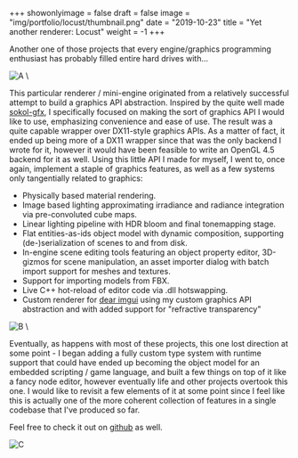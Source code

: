+++
showonlyimage = false
draft = false
image = "img/portfolio/locust/thumbnail.png"
date = "2019-10-23"
title = "Yet another renderer: Locust"
weight = -1
+++

Another one of those projects that every engine/graphics programming enthusiast has probably filled entire hard drives with...
<!--more-->
![A][1] \

This particular renderer / mini-engine originated from a relatively successful attempt to build a graphics API abstraction. Inspired by the quite well made [sokol-gfx](https://github.com/floooh/sokol), I specifically focused on making the sort of graphics API I would like to use, emphasizing convenience and ease of use. The result was a quite capable wrapper over DX11-style graphics APIs. As a matter of fact, it ended up being more of a DX11 wrapper since that was the only backend I wrote for it, however it would have been feasible to write an OpenGL 4.5 backend for it as well.
Using this little API I made for myself, I went to, once again, implement a staple of graphics features, as well as a few systems only tangentially related to graphics:

* Physically based material rendering.
* Image based lighting approximating irradiance and radiance integration via pre-convoluted cube maps.
* Linear lighting pipeline with HDR bloom and final tonemapping stage.
* Flat entities-as-ids object model with dynamic composition, supporting (de-)serialization of scenes to and from disk.
* In-engine scene editing tools featuring an object property editor, 3D-gizmos for scene manipulation, an asset importer dialog with batch import support for meshes and textures.
* Support for importing models from FBX.
* Live C++ hot-reload of editor code via .dll hotswapping.
* Custom renderer for [dear imgui](https://github.com/ocornut/imgui) using my custom graphics API abstraction and with added support for "refractive transparency" 

![B][2] \


Eventually, as happens with most of these projects, this one lost direction at some point - I began adding a fully custom type system with runtime support that could have ended up becoming the object model for an embedded scripting / game language, and built a few things on top of it like a fancy node editor, however eventually life and other projects overtook this one. I would like to revisit a few elements of it at some point since I feel like this is actually one of the more coherent collection of features in a single codebase that I've produced so far.

Feel free to check it out on [github](https://github.com/JWki/locust) as well.

![C][3]

[1]: /img/portfolio/locust/screenshot004.jpg
[2]: /img/portfolio/locust/screenshot005.jpg
[3]: /img/portfolio/locust/screenshot002.jpg

